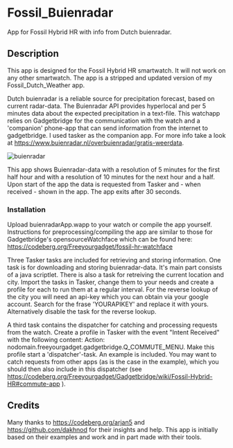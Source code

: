 # Fossil_Buienradar
App for Fossil Hybrid HR with info from Dutch buienradar.

## Description
This app is designed for the Fossil Hybrid HR smartwatch. It will not work on any other smartwatch. The app is a stripped and updated version of my Fossil_Dutch_Weather app.

Dutch buienradar is a reliable source for precipitation forecast, based on current radar-data. The Buienradar API provides hyperlocal and per 5 minutes data about the expected precipitation in a text-file. This watchapp relies on Gadgetbridge for the communication with the watch and a 'companion' phone-app that can send information from the internet to gadgetbridge. I used tasker as the companion app. For more info take a look at https://www.buienradar.nl/overbuienradar/gratis-weerdata.

![buienradar](https://github.com/gjkrediet/Fossil_Buienradar/assets/20277013/9b54d459-6aff-4dcf-871d-ce933f424edf)

This app shows Buienradar-data with a resolution of 5 minutes for the first half hour and with a resolution of 10 minutes for the next hour and a half. Upon start of the app the data is requested from Tasker and - when received - shown in the app. The app exits after 30 seconds.

### Installation
Upload buienradarApp.wapp to your watch or compile the app yourself. Instructions for preprocessing/compiling the app are similar to those for Gadgetbridge's opensourceWatchface which can be found here: https://codeberg.org/Freeyourgadget/fossil-hr-watchface

Three Tasker tasks are included for retrieving and storing information. One task is for downloading and storing buienradar-data. It's main part consists of a java scriptlet.
There is also a task for retreiving the current location and city. Import the tasks in Tasker, change them to your needs and create a profile for each to run them at a regular interval. For the reverse lookup of the city you will need an api-key which you can obtain via your google account. Search for the frase 'YOURAPIKEY' and replace it with yours. Alternatively disable the task for the reverse lookup. 

A third task contains the dispatcher for catching and processing requests from the watch. Create a profile in Tasker with the event "Intent Received" with the following content: Action: nodomain.freeyourgadget.gadgetbridge.Q_COMMUTE_MENU. Make this profile start a 'dispatcher'-task. An example is included. You may want to catch requests from other apps (as is the case in the example), which you should then also include in this dispatcher (see https://codeberg.org/Freeyourgadget/Gadgetbridge/wiki/Fossil-Hybrid-HR#commute-app ).

## Credits
Many thanks to https://codeberg.org/arjan5 and https://github.com/dakhnod for their insights and help. This app is initially based on their examples and work and in part made with their tools.
